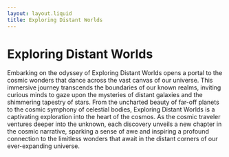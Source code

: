 ```yaml
---
layout: layout.liquid
title: Exploring Distant Worlds
---
```


# **Exploring Distant Worlds**
Embarking on the odyssey of Exploring Distant Worlds opens a portal to the cosmic wonders that dance across the vast canvas of our universe. This immersive journey transcends the boundaries of our known realms, inviting curious minds to gaze upon the mysteries of distant galaxies and the shimmering tapestry of stars. From the uncharted beauty of far-off planets to the cosmic symphony of celestial bodies, Exploring Distant Worlds is a captivating exploration into the heart of the cosmos. As the cosmic traveler ventures deeper into the unknown, each discovery unveils a new chapter in the cosmic narrative, sparking a sense of awe and inspiring a profound connection to the limitless wonders that await in the distant corners of our ever-expanding universe.

